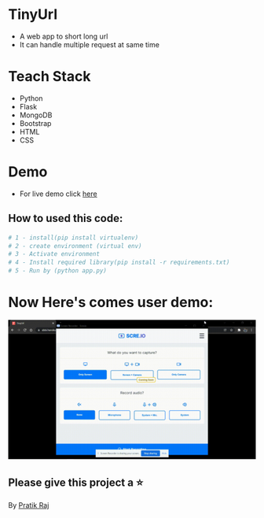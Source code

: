 # TinyUrl

- A web app to short long url
- It can handle multiple request at same time

# Teach Stack

- Python
- Flask
- MongoDB
- Bootstrap
- HTML
- CSS

# Demo

- For live demo click [here](https://sbbi.herokuapp.com/)

## How to used this code:

```sh
# 1 - install(pip install virtualenv)
# 2 - create environment (virtual env)
# 3 - Activate environment
# 4 - Install required library(pip install -r requirements.txt)
# 5 - Run by (python app.py)
```

# Now Here's comes user demo:

![](https://raw.githubusercontent.com/sin-wave/asset/main/screen-capture.gif)

## Please give this project a ⭐

By [Pratik Raj](https://sin-wave.github.io/Resume/)
